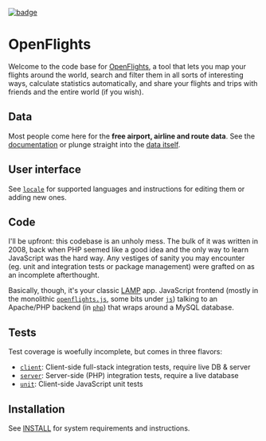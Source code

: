 <a href="https://datahub.io/core/openflights"><img src="https://badgen.net/badge/icon/View%20on%20datahub.io/orange?icon=https://datahub.io/datahub-cube-badge-icon.svg&label&scale=1.25)" alt="badge" /></a>

# OpenFlights

Welcome to the code base for [OpenFlights](http://openflights.org), a tool that lets you map your flights around the world,
search and filter them in all sorts of interesting ways, calculate statistics automatically, and
share your flights and trips with friends and the entire world (if you wish).

## Data

Most people come here for the **free airport, airline and route data**.  See the [documentation](http://openflights.org/data.html)
or plunge straight into the [data itself](data/).

## User interface

See [`locale`](locale/) for supported languages and instructions for editing them or adding new ones.

## Code

I'll be upfront: this codebase is an unholy mess.  The bulk of it was written in 2008,
back when PHP seemed like a good idea and the only way to learn JavaScript was the hard way.
Any vestiges of sanity you may encounter (eg. unit and integration tests or package management) were
grafted on as an incomplete afterthought.

Basically, though, it's your classic [LAMP](https://en.wikipedia.org/wiki/LAMP_%28software_bundle%29) app.  JavaScript frontend (mostly in the monolithic
[`openflights.js`](openflights.js), some bits under [`js`](js/)) talking to an Apache/PHP backend (in [`php`](php/))
that wraps around a MySQL database.

## Tests

Test coverage is woefully incomplete, but comes in three flavors:
- [`client`](test/client/): Client-side full-stack integration tests, require live DB & server
- [`server`](test/server/): Server-side (PHP) integration tests, require a live database
- [`unit`](test/unit/): Client-side JavaScript unit tests

## Installation

See [INSTALL](INSTALL) for system requirements and instructions.
